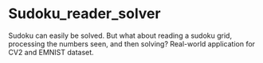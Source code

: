 # Sudoku_reader_solver
Sudoku can easily be solved. But what about reading a sudoku grid, processing the numbers seen, and then solving? Real-world application for CV2 and EMNIST dataset.
